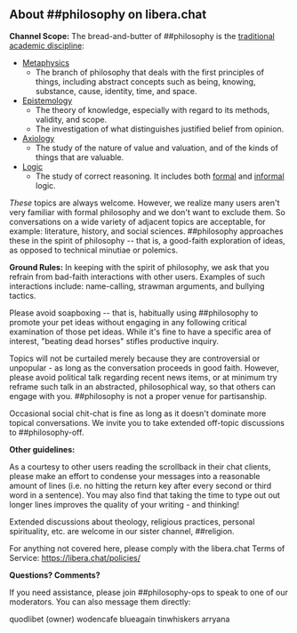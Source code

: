 ## About ##philosophy on libera.chat

**Channel Scope:**
The bread-and-butter of ##philosophy is the [traditional academic discipline](https://en.wikipedia.org/wiki/Outline_of_philosophy):

 - [Metaphysics](https://en.wikipedia.org/wiki/Metaphysics)
	 - The branch of philosophy that deals with the first principles of things, including abstract concepts such as being, knowing, substance, cause, identity, time, and space.
 - [Epistemology](https://en.wikipedia.org/wiki/Epistemology)
	 - The theory of knowledge, especially with regard to its methods, validity, and scope.
	 - The investigation of what distinguishes justified belief from opinion.
 - [Axiology](https://en.wikipedia.org/wiki/Axiology)
	 - The study of the nature of value and valuation, and of the kinds of things that are valuable.
 - [Logic](https://en.wikipedia.org/wiki/Philosophy_of_logic)
	 - The study of correct reasoning. It includes both [formal](https://en.wikipedia.org/wiki/Logic#Formal_logic) and [informal](https://en.wikipedia.org/wiki/Logic#Informal_logic) logic.

*These* topics are always welcome. However, we realize many users aren't very familiar with formal philosophy and we don't want to exclude them. So conversations on a wide variety of adjacent topics are acceptable, for example: literature, history, and social sciences. ##philosophy approaches these in the spirit of philosophy -- that is, a good-faith exploration of ideas, as opposed to technical minutiae or polemics.

**Ground Rules:**
In keeping with the spirit of philosophy, we ask that you refrain from bad-faith interactions with other users. Examples of such interactions include: name-calling, strawman arguments, and bullying tactics.

Please avoid soapboxing -- that is, habitually using ##philosophy to promote your pet ideas without engaging in any following critical examination of those pet ideas. While it's fine to have a specific area of interest, "beating dead horses" stifles productive inquiry.

Topics will not be curtailed merely because they are controversial or unpopular - as long as the conversation proceeds in good faith. However, please avoid political talk regarding recent news items, or at minimum try reframe such talk in an abstracted, philosophical way, so that others can engage with you. ##philosophy is not a proper venue for partisanship.

Occasional social chit-chat is fine as long as it doesn't dominate more topical conversations. We invite you to take extended off-topic discussions to ##philosophy-off.

**Other guidelines:**

As a courtesy to other users reading the scrollback in their chat clients, please make an effort to condense your messages into a reasonable amount of lines (i.e. no hitting the return key after every second or third word in a sentence). You may also find that taking the time to type out out longer lines improves the quality of your writing - and thinking!

Extended discussions about theology, religious practices, personal spirituality, etc. are welcome in our sister channel, ##religion.

For anything not covered here, please comply with the libera.chat Terms of Service: https://libera.chat/policies/

**Questions? Comments?**

If you need assistance, please join ##philosophy-ops to speak to one of our moderators. You can also message them directly:

quodlibet (owner)
wodencafe
blueagain
tinwhiskers
arryana
